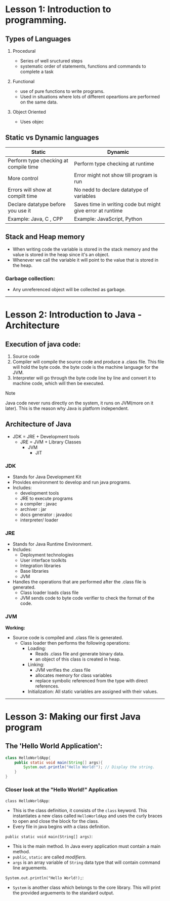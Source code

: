 # Lesson 1: Introduction to programming.

## Types of Languages

1. Procedural
    - Series of well sructured steps
    - systematic order of statements, functions and commands to complete a task

2. Functional
    - use of pure functions to write programs. 
    - Used in situations where lots of different opeartions are performed on the same data.

3. Object Oriented
    - Uses objec

## Static vs Dynamic languages

  | Static                                | Dynamic                                                    |
  |---------------------------------------|------------------------------------------------------------|
  | Perform type checking at compile time | Perform type checking at runtime                           |
  | More control                          | Error might not show till program is run                   |
  | Errors will show at compilt time      | No nedd to declare datatype of variables                   |
  | Declare datatype before you use it    | Saves time in writing code but might give error at runtime |
  | Example: Java, C , CPP                | Example: JavaScript, Python                                |

## Stack and Heap memory

 - When writing code the variable is stored in the stack memory and the value is stored in the heap since it's an object.
 - Whenever we call the variable it will point to the value that is stored in the heap.

### Garbage collection: 

- Any unreferenced object will be collected as garbage.

---

# Lesson 2: Introduction to Java - Architecture

## Execution of java code: 

1. Source code 
2. Compiler will compile the source code and produce a .class file. This file will hold the byte code. the byte code is the machine
    language for the JVM.
3. Interpreter will go through the byte code line by line and convert it to machine code, which will then be executed.

> [!NOTE]
> Java code never runs directly on the system, it runs on JVM(more on it later). This is the reason why Java is platform independent.

## Architecture of Java

- JDK  = JRE + Development tools
    - JRE = JVM + Library Classes 
        - JVM 
            - JIT


### JDK

- Stands for Java Development Kit
- Provides environment to develop and run java programs.
- Includes: 
    - development tools 
    - JRE to execute programs 
    - a compiler : javac 
    - archiver : jar 
    - docs generator : javadoc 
    - interpreter/ loader

### JRE 

- Stands for Java Runtime Environment. 
- Includes: 
    - Deployment technologies 
    - User interface toolkits 
    - Integration libraries 
    - Base libraries 
    - JVM 
- Handles the operations that are performed after the .class file is generated.
    - Class loader loads class file
    - JVM sends code to byte code verifier to check the format of the code.

### JVM 

**Working:** 

- Source code is compiled and .class file is generated.
    - Class loader then performs the following operations: 
        - Loading: 
            - Reads .class file and generate binary data.
            - an object of this class is created in heap.
        - Linking: 
            - JVM verifies the .class file
            - allocates memory for class variables
            - replace symbolic referenced from the type with direct references.
        - Initialization: All static variables are assigned with their values. 
---

# Lesson 3: Making our first Java program

## The 'Hello World Application':

```java 
class HelloWorldApp{
    public static void main(String[] args){
        System.out.println("Hello World!"); // Display the string.
    }
}
```

### Closer look at the "Hello World!" Application 

`class HelloWorldApp`: 
- This is the class definition, it consists of the `class` keyword. This instantiates a new class called `HelloWorldApp` and uses the curly braces to open and close the block for the class.
- Every file in java begins with a class definition.

`public static void main(String[] args)`:
- This is the main method. In Java every application must contain a main method.
- `public`, `static` are called *modifiers*.
- `args` is an array variable of `String` data type that will contain command line arguements.

`System.out.println("Hello World!);`: 
- `System` is another class which belongs to the core library. This will print the provided arguements to the standard output. 

